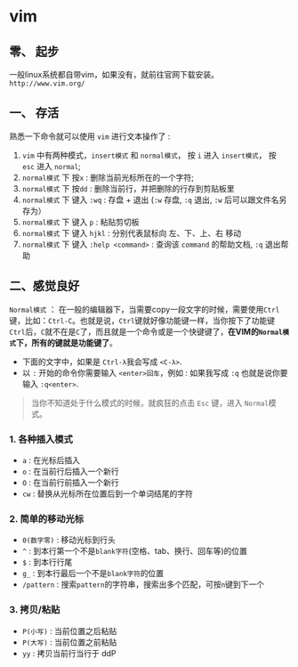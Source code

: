 # vim

## 零、 起步

一般linux系统都自带vim，如果没有，就前往官网下载安装。`http://www.vim.org/`

## 一、 存活

熟悉一下命令就可以使用 `vim` 进行文本操作了 :

1. `vim` 中有两种模式，`insert模式` 和 `normal模式`， 按 `i` 进入 `insert模式`， 按 `esc` 进入 `normal`;
2. `normal模式` 下 按`x` : 删除当前光标所在的一个字符;
3. `normal模式` 下 按`dd` : 删除当前行，并把删除的行存到剪贴板里
4. `normal模式` 下 键入 `:wq` : 存盘 + 退出 (`:w` 存盘, `:q` 退出, `:w` 后可以跟文件名另存为）
5. `normal模式` 下 键入 `p` : 粘贴剪切板
6. `normal模式` 下 键入 `hjkl` : 分别代表鼠标向 左、下、上、右 移动
7. `normal模式` 下 键入 `:help <command>` : 查询该 `command` 的帮助文档, `:q` 退出帮助

## 二、感觉良好

`Normal模式` ： 在一般的编辑器下，当需要copy一段文字的时候，需要使用`Ctrl`键，比如：`Ctrl-C`。也就是说，`Ctrl`键就好像功能键一样，当你按下了功能键`Ctrl`后，`C`就不在是`C`了，而且就是一个命令或是一个快键键了，**在VIM的`Normal模式`下，所有的键就是功能键了**。

* 下面的文字中，如果是 `Ctrl-λ`我会写成 `<C-λ>`.
* 以 `:` 开始的命令你需要输入 `<enter>回车`，例如 : 如果我写成 `:q` 也就是说你要输入 `:q<enter>`.

> 当你不知道处于什么模式的时候，就疯狂的点击 `Esc` 键，进入 `Normal`模式。


### 1. 各种插入模式

+ `a` : 在光标后插入
+ `o` : 在当前行后插入一个新行
+ `O` : 在当前行前插入一个新行
+ `cw` : 替换从光标所在位置后到一个单词结尾的字符

### 2. 简单的移动光标

+ `0(数字零)` : 移动光标到行头
+ `^` : 到本行第一个不是`blank字符`(空格、tab、换行、回车等)的位置
+ `$` : 到本行行尾
+ `g_` : 到本行最后一个不是`blank字符`的位置
+ `/pattern` : 搜索`pattern`的字符串，搜索出多个匹配，可按`n`键到下一个

### 3. 拷贝/粘贴

+ `P(小写)` : 当前位置之后粘贴
+ `P(大写)` : 当前位置之前粘贴
+ `yy` : 拷贝当前行当行于 ddP
